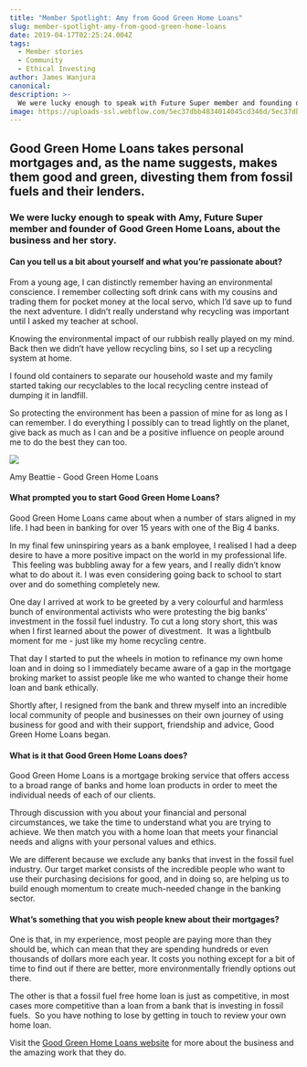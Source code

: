 ```yaml
---
title: "Member Spotlight: Amy from Good Green Home Loans"
slug: member-spotlight-amy-from-good-green-home-loans
date: 2019-04-17T02:25:24.004Z
tags:
  - Member stories
  - Community
  - Ethical Investing
author: James Wanjura
canonical:
description: >-
  We were lucky enough to speak with Future Super member and founding director of Good Green Home Loans Amy Beattie. Amy puts mortgages where her mouth is, divesting home loans from fossil fuels and their lenders. Here’s what she had to say.
image: https://uploads-ssl.webflow.com/5ec37dbb4834014045cd346d/5ec37dbc483401481bcd3d92_Amy%20Beattie%20Good%20Green%20Home%20Loans-web-tiny.jpg
---
```


## Good Green Home Loans takes personal mortgages and, as the name suggests, makes them good and green, divesting them from fossil fuels and their lenders.

### We were lucky enough to speak with Amy, Future Super member and founder of Good Green Home Loans, about the business and her story.

#### **Can you tell us a bit about yourself and what you’re passionate about?**

From a young age, I can distinctly remember having an environmental conscience. I remember collecting soft drink cans with my cousins and trading them for pocket money at the local servo, which I’d save up to fund the next adventure. I didn’t really understand why recycling was important until I asked my teacher at school.

Knowing the environmental impact of our rubbish really played on my mind. Back then we didn’t have yellow recycling bins, so I set up a recycling system at home.

I found old containers to separate our household waste and my family started taking our recyclables to the local recycling centre instead of dumping it in landfill.

So protecting the environment has been a passion of mine for as long as I can remember. I do everything I possibly can to tread lightly on the planet, give back as much as I can and be a positive influence on people around me to do the best they can too.

![](https://uploads-ssl.webflow.com/5ec37dbb4834014045cd346d/5ec37dbc483401481bcd3d92_Amy%20Beattie%20Good%20Green%20Home%20Loans-web-tiny.jpg)

Amy Beattie - Good Green Home Loans

#### **What prompted you to start Good Green Home Loans?**

Good Green Home Loans came about when a number of stars aligned in my life. I had been in banking for over 15 years with one of the Big 4 banks.

In my final few uninspiring years as a bank employee, I realised I had a deep desire to have a more positive impact on the world in my professional life.  This feeling was bubbling away for a few years, and I really didn’t know what to do about it. I was even considering going back to school to start over and do something completely new.

One day I arrived at work to be greeted by a very colourful and harmless bunch of environmental activists who were protesting the big banks’ investment in the fossil fuel industry. To cut a long story short, this was when I first learned about the power of divestment.  It was a lightbulb moment for me - just like my home recycling centre.

That day I started to put the wheels in motion to refinance my own home loan and in doing so I immediately became aware of a gap in the mortgage broking market to assist people like me who wanted to change their home loan and bank ethically.

Shortly after, I resigned from the bank and threw myself into an incredible local community of people and businesses on their own journey of using business for good and with their support, friendship and advice, Good Green Home Loans began.

#### **What is it that Good Green Home Loans does?**

Good Green Home Loans is a mortgage broking service that offers access to a broad range of banks and home loan products in order to meet the individual needs of each of our clients.

Through discussion with you about your financial and personal circumstances, we take the time to understand what you are trying to achieve. We then match you with a home loan that meets your financial needs and aligns with your personal values and ethics.

We are different because we exclude any banks that invest in the fossil fuel industry. Our target market consists of the incredible people who want to use their purchasing decisions for good, and in doing so, are helping us to build enough momentum to create much-needed change in the banking sector.

#### **What’s something that you wish people knew about their mortgages?**

One is that, in my experience, most people are paying more than they should be, which can mean that they are spending hundreds or even thousands of dollars more each year. It costs you nothing except for a bit of time to find out if there are better, more environmentally friendly options out there.

The other is that a fossil fuel free home loan is just as competitive, in most cases more competitive than a loan from a bank that is investing in fossil fuels.  So you have nothing to lose by getting in touch to review your own home loan.

Visit the [Good Green Home Loans website](http://www.goodgreenhomeloans.com.au) for more about the business and the amazing work that they do.
